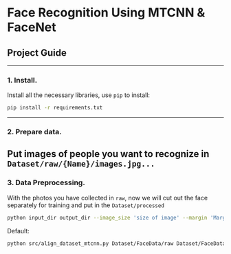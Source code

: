 # Face Recognition Using MTCNN & FaceNet

## **Project Guide**

---

### 1. Install.
Install all the necessary libraries, use `pip` to install: 
```bash
pip install -r requirements.txt
```

---
### 2. Prepare data.
Put images of people you want to recognize in `Dataset/raw/{Name}/images.jpg...`
---

### 3. Data Preprocessing.
With the photos you have collected in `raw`, now we will cut out the face separately for training and put in the `Dataset/processed`
```bash
python input_dir output_dir --image_size 'size of image' --margin 'Margin for the crop around the bounding box' --random_order --gpu_memory_fraction 'Upper bound on the amount of GPU memory'
```
Default:
```bash
python src/align_dataset_mtcnn.py Dataset/FaceData/raw Dataset/FaceData/processed --image_size 160 --margin 32 --random_order --gpu_memory_fraction 0.25
```


